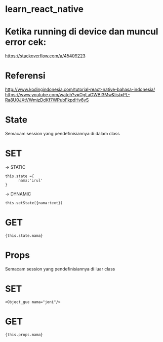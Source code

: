 # learn_react_native

# Ketika running di device dan muncul error cek:
https://stackoverflow.com/a/45409223

# Referensi
http://www.kodingindonesia.com/tutorial-react-native-bahasa-indonesia/
https://www.youtube.com/watch?v=OgLaGWBI3Mw&list=PL-Ra8U0JXtVWmizDdKf7WPubFkpdHv6vS


# State
Semacam session yang pendefinisiannya di dalam class

<h1>SET</h1>

-> STATIC
```
this.state ={
      nama:'irul'
}
```

-> DYNAMIC
```
this.setState({nama:text})
```

<h1>GET</h1>

```
{this.state.nama}
```

# Props 
Semacam session yang pendefinisiannya di luar class

<h1>SET</h1>

```
<Object_gue nama="joni"/>
```
<h1>GET</h1>

```
{this.props.nama}
```
